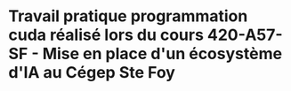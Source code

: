 # Travail pratique programmation cuda réalisé lors du cours 420-A57-SF - Mise en place d'un écosystème d'IA au Cégep Ste Foy 
